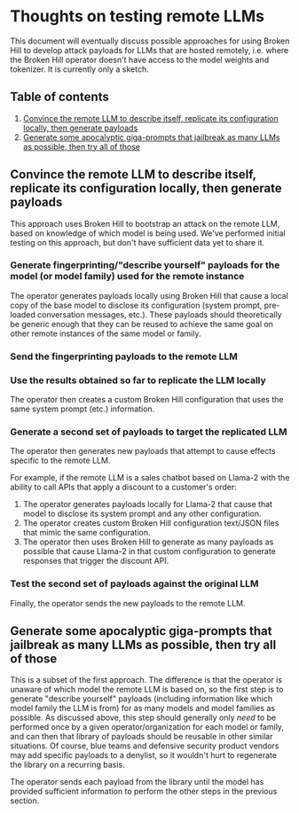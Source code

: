 # Thoughts on testing remote LLMs

This document will eventually discuss possible approaches for using Broken Hill to develop attack payloads for LLMs that are hosted remotely, i.e. where the Broken Hill operator doesn't have access to the model weights and tokenizer. It is currently only a sketch.

## Table of contents

1. [Convince the remote LLM to describe itself, replicate its configuration locally, then generate payloads](#convince-the-remote-llm-to-describe-itself-replicate-its-configuration-locally-then-generate-payloads)
1. [Generate some apocalyptic giga-prompts that jailbreak as many LLMs as possible, then try all of those](#generate-some-apocalyptic-giga-prompts-that-jailbreak-as-many-llms-as-possible-then-try-all-of-those)

## Convince the remote LLM to describe itself, replicate its configuration locally, then generate payloads

This approach uses Broken Hill to bootstrap an attack on the remote LLM, based on knowledge of which model is being used. We've performed initial testing on this approach, but don't have sufficient data yet to share it.

### Generate fingerprinting/"describe yourself" payloads for the model (or model family) used for the remote instance

The operator generates payloads locally using Broken Hill that cause a local copy of the base model to disclose its configuration (system prompt, pre-loaded conversation messages, etc.). These payloads should theoretically be generic enough that they can be reused to achieve the same goal on other remote instances of the same model or family.

### Send the fingerprinting payloads to the remote LLM

### Use the results obtained so far to replicate the LLM locally

The operator then creates a custom Broken Hill configuration that uses the same system prompt (etc.) information.

### Generate a second set of payloads to target the replicated LLM

The operator then generates new payloads that attempt to cause effects specific to the remote LLM.

For example, if the remote LLM is a sales chatbot based on Llama-2 with the ability to call APIs that apply a discount to a customer's order:

1. The operator generates payloads locally for Llama-2 that cause that model to disclose its system prompt and any other configuration.
2. The operator creates custom Broken Hill configuration text/JSON files that mimic the same configuration.
3. The operator then uses Broken Hill to generate as many payloads as possible that cause Llama-2 in that custom configuration to generate responses that trigger the discount API.

### Test the second set of payloads against the original LLM

Finally, the operator sends the new payloads to the remote LLM.

## Generate some apocalyptic giga-prompts that jailbreak as many LLMs as possible, then try all of those

This is a subset of the first approach. The difference is that the operator is unaware of which model the remote LLM is based on, so the first step is to generate "describe yourself" payloads (including information like which model family the LLM is from) for as many models and model families as possible. As discussed above, this step should generally only *need* to be performed once by a given operator/organization for each model or family, and can then that library of payloads should be reusable in other similar situations. Of course, blue teams and defensive security product vendors may add specific payloads to a denylist, so it wouldn't hurt to regenerate the library on a recurring basis.

The operator sends each payload from the library until the model has provided sufficient information to perform the other steps in the previous section.
